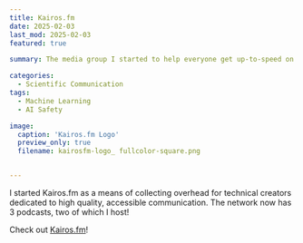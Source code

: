```yaml
---
title: Kairos.fm
date: 2025-02-03
last_mod: 2025-02-03
featured: true

summary: The media group I started to help everyone get up-to-speed on the world's most pressing problems.

categories:
  - Scientific Communication
tags:
  - Machine Learning
  - AI Safety

image:
  caption: 'Kairos.fm Logo'
  preview_only: true
  filename: kairosfm-logo_ fullcolor-square.png


---
```

I started Kairos.fm as a means of collecting overhead for technical creators dedicated to high quality, accessible communication. The network now has 3 podcasts, two of which I host!
      
Check out <a href="https://kairos.fm" target="_blank" rel="noreferrer noopener">Kairos.fm</a>!